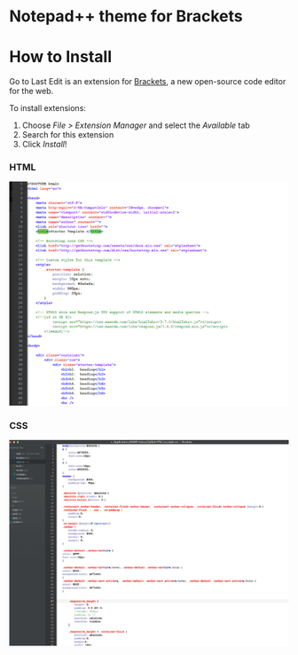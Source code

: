Notepad++ theme for Brackets 
==========================

How to Install
==============
Go to Last Edit is an extension for [Brackets](https://github.com/adobe/brackets/), a new open-source code editor for the web.

To install extensions:

1. Choose _File > Extension Manager_ and select the _Available_ tab
2. Search for this extension
3. Click _Install_!

### HTML
![HTML Screenshot](https://github.com/EssamManzilak/NotepadPlusThemeForBrackets/blob/master/screenshot.png)

### CSS
![CSS Screenshot](https://github.com/EssamManzilak/NotepadPlusThemeForBrackets/blob/master/screenshot2.jpg)
